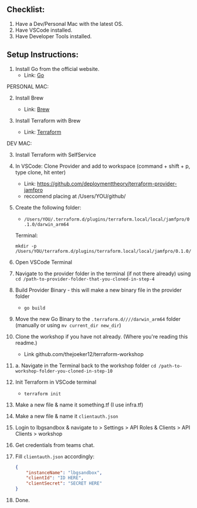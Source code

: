 ## Checklist: 

1. Have a Dev/Personal Mac with the latest OS.
2. Have VSCode installed.
3. Have Developer Tools installed.

## Setup Instructions:

1. Install Go from the official website.
    - Link: [Go](https://go.dev/doc/install)

PERSONAL MAC:

2. Install Brew
    - Link: [Brew](https://brew.sh/)

3. Install Terraform with Brew
    - Link: [Terraform](https://developer.hashicorp.com/terraform/tutorials/aws-get-started/install-cli)

DEV MAC:

3. Install Terraform with SelfService

4. In VSCode: Clone Provider and add to workspace (command + shift + p, type clone, hit enter)
    - Link: https://github.com/deploymenttheory/terraform-provider-jamfpro
    - reccomend placing at /Users/YOU/github/

5. Create the following folder:
    - `/Users/YOU/.terraform.d/plugins/terraform.local/local/jamfpro/0.1.0/darwin_arm64`

    Terminal: 
    ```
    mkdir -p /Users/YOU/terraform.d/plugins/terraform.local/local/jamfpro/0.1.0/darwin_arm64
    ```

6. Open VSCode Terminal

7. Navigate to the provider folder in the terminal (if not there already) using `cd /path-to-provider-folder-that-you-cloned-in-step-4`

8. Build Provider Binary - this will make a new binary file in the provider folder
    - `go build`

9. Move the new Go Binary to the `.terraform.d////darwin_arm64` folder (manually or using `mv current_dir new_dir`)

10. Clone the workshop if you have not already. (Where you're reading this readme.)
    - Link github.com/thejoeker12/terraform-workshop

10. a. Navigate in the Terminal back to the workshop folder `cd /path-to-workshop-folder-you-cloned-in-step-10`

11. Init Terraform in VSCode terminal
    - `terraform init`

12. Make a new file & name it something.tf (I use infra.tf)

13. Make a new file & name it `clientauth.json`

14. Login to lbgsandbox & navigate to > Settings > API Roles & Clients > API Clients > workshop

15. Get credentials from teams chat.

16. Fill `clientauth.json` accordingly: 

    ```json
    {
        "instanceName": "lbgsandbox",
        "clientId": "ID HERE",
        "clientSecret": "SECRET HERE"
    }
    ```

17. Done.